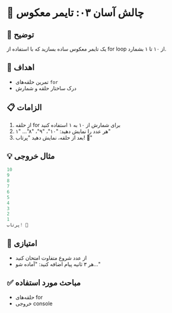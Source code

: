 # 🎯 چالش آسان ۰۳: تایمر معکوس

## 📝 توضیح

یک تایمر معکوس ساده بسازید که با استفاده از for loop از ۱۰ تا ۱ بشمارد.

## 🎯 اهداف

- تمرین حلقه‌های `for`
- درک ساختار حلقه و شمارش

## 📋 الزامات

1. از حلقه for برای شمارش از ۱۰ به ۱ استفاده کنید
2. هر عدد را نمایش دهید: "۱۰"، "۹"، "۸"... "۱"
3. بعد از حلقه، نمایش دهید "پرتاب! 🚀"

## 💡 مثال خروجی

```javascript
10
9
8
7
6
5
4
3
2
1
پرتاب! 🚀
```

## 🚀 امتیازی

- از عدد شروع متفاوت امتحان کنید
- هر ۳ ثانیه پیام اضافه کنید: "آماده شو..."

## ✅ مباحث مورد استفاده

- حلقه‌های for
- خروجی console
